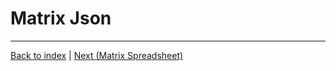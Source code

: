# Matrix Json


---
[Back to index](cookbook.md)  |  [Next (Matrix Spreadsheet)](matrix-spreadsheet.md)